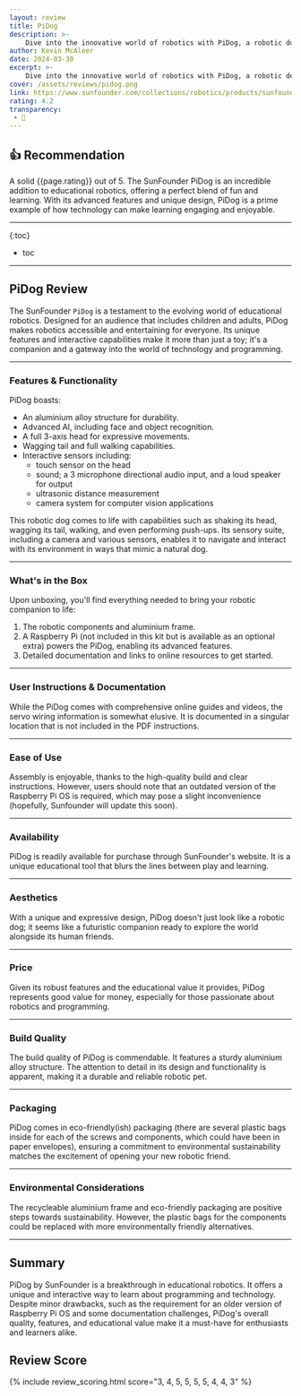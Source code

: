 ```yaml
---
layout: review
title: PiDog
description: >-
    Dive into the innovative world of robotics with PiDog, a robotic dog that combines fun, education, and advanced technology into a unique learning experience. Perfect for hobbyists and learners of all ages!
author: Kevin McAleer
date: 2024-03-30
excerpt: >-
    Dive into the innovative world of robotics with PiDog, a robotic dog that combines fun, education, and advanced technology into a unique learning experience. Perfect for hobbyists and learners of all ages!
cover: /assets/reviews/pidog.png
link: https://www.sunfounder.com/collections/robotics/products/sunfounder-pidog-robot-dog-kit-for-raspberry-pi?variant=44489851404523
rating: 4.2
transparency: 
 - 🎁
---
```


## 👍 Recommendation

A solid {{page.rating}} out of 5. The SunFounder PiDog is an incredible addition to educational robotics, offering a perfect blend of fun and learning. With its advanced features and unique design, PiDog is a prime example of how technology can make learning engaging and enjoyable.

---

{:toc}
* toc

---

## PiDog Review

The SunFounder `PiDog` is a testament to the evolving world of educational robotics. Designed for an audience that includes children and adults, PiDog makes robotics accessible and entertaining for everyone. Its unique features and interactive capabilities make it more than just a toy; it's a companion and a gateway into the world of technology and programming.

---

### Features & Functionality

PiDog boasts:

* An aluminium alloy structure for durability.
* Advanced AI, including face and object recognition.
* A full 3-axis head for expressive movements.
* Wagging tail and full walking capabilities.
* Interactive sensors including:
    * touch sensor on the head
    * sound; a 3 microphone directional audio input, and a loud speaker for output
    * ultrasonic distance measurement
    * camera system for computer vision applications

This robotic dog comes to life with capabilities such as shaking its head, wagging its tail, walking, and even performing push-ups. Its sensory suite, including a camera and various sensors, enables it to navigate and interact with its environment in ways that mimic a natural dog.

---

### What's in the Box

Upon unboxing, you'll find everything needed to bring your robotic companion to life:

1. The robotic components and aluminium frame.
1. A Raspberry Pi (not included in this kit but is available as an optional extra) powers the PiDog, enabling its advanced features.
1. Detailed documentation and links to online resources to get started.

---

### User Instructions & Documentation

While the PiDog comes with comprehensive online guides and videos, the servo wiring information is somewhat elusive. It is documented in a singular location that is not included in the PDF instructions.

---

### Ease of Use

Assembly is enjoyable, thanks to the high-quality build and clear instructions. However, users should note that an outdated version of the Raspberry Pi OS is required, which may pose a slight inconvenience (hopefully, Sunfounder will update this soon).

---

### Availability

PiDog is readily available for purchase through SunFounder's website. It is a unique educational tool that blurs the lines between play and learning.

---

### Aesthetics

With a unique and expressive design, PiDog doesn't just look like a robotic dog; it seems like a futuristic companion ready to explore the world alongside its human friends.

---

### Price

Given its robust features and the educational value it provides, PiDog represents good value for money, especially for those passionate about robotics and programming.

---

### Build Quality

The build quality of PiDog is commendable. It features a sturdy aluminium alloy structure. The attention to detail in its design and functionality is apparent, making it a durable and reliable robotic pet.

---

### Packaging

PiDog comes in eco-friendly(ish) packaging (there are several plastic bags inside for each of the screws and components, which could have been in paper envelopes), ensuring a commitment to environmental sustainability matches the excitement of opening your new robotic friend.

---

### Environmental Considerations

The recycleable aluminium frame and eco-friendly packaging are positive steps towards sustainability. However, the plastic bags for the components could be replaced with more environmentally friendly alternatives.

---

## Summary

PiDog by SunFounder is a breakthrough in educational robotics. It offers a unique and interactive way to learn about programming and technology. Despite minor drawbacks, such as the requirement for an older version of Raspberry Pi OS and some documentation challenges, PiDog's overall quality, features, and educational value make it a must-have for enthusiasts and learners alike.

## Review Score

{% include review_scoring.html score="3, 4, 5, 5, 5, 5, 4, 4, 3" %}

